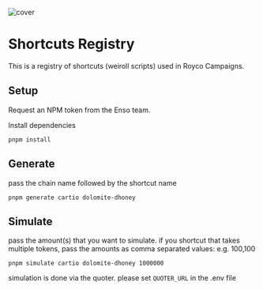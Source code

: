 ![cover](cover.jpg)

# Shortcuts Registry

This is a registry of shortcuts (weiroll scripts) used in Royco Campaigns.

## Setup

Request an NPM token from the Enso team.

Install dependencies

`pnpm install`

## Generate

pass the chain name followed by the shortcut name

`pnpm generate cartio dolomite-dhoney`

## Simulate

pass the amount(s) that you want to simulate. if you shortcut that takes multiple tokens, pass the amounts as comma separated values: e.g. 100,100

`pnpm simulate cartio dolomite-dhoney 1000000`

simulation is done via the quoter. please set `QUOTER_URL` in the .env file
